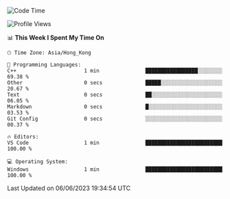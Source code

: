 <!--START_SECTION:waka-->
![Code Time](http://img.shields.io/badge/Code%20Time-58%20hrs%2030%20mins-blue)

![Profile Views](http://img.shields.io/badge/Profile%20Views-0-blue)

📊 **This Week I Spent My Time On** 

```text
🕑︎ Time Zone: Asia/Hong_Kong

💬 Programming Languages: 
C++                      1 min               █████████████████░░░░░░░░   69.38 % 
Other                    0 secs              █████░░░░░░░░░░░░░░░░░░░░   20.67 % 
Text                     0 secs              ██░░░░░░░░░░░░░░░░░░░░░░░   06.05 % 
Markdown                 0 secs              █░░░░░░░░░░░░░░░░░░░░░░░░   03.53 % 
Git Config               0 secs              ░░░░░░░░░░░░░░░░░░░░░░░░░   00.37 % 

🔥 Editors: 
VS Code                  1 min               █████████████████████████   100.00 % 

💻 Operating System: 
Windows                  1 min               █████████████████████████   100.00 % 
```


 Last Updated on 06/06/2023 19:34:54 UTC
<!--END_SECTION:waka-->
